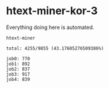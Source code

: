 # htext-miner-kor-3

Everything doing here is automated.

```
htext-miner

total: 4255/9855 (43.17605276509386%)

job0: 770
job1: 892
job2: 837
job3: 917
job4: 839
```